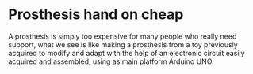 # Prosthesis hand on cheap

A prosthesis is simply too expensive for many people who really need support,
what we see is like making a prosthesis from a toy previously acquired to modify and
adapt with the help of an electronic circuit easily acquired and assembled,
using as main platform Arduino UNO.
